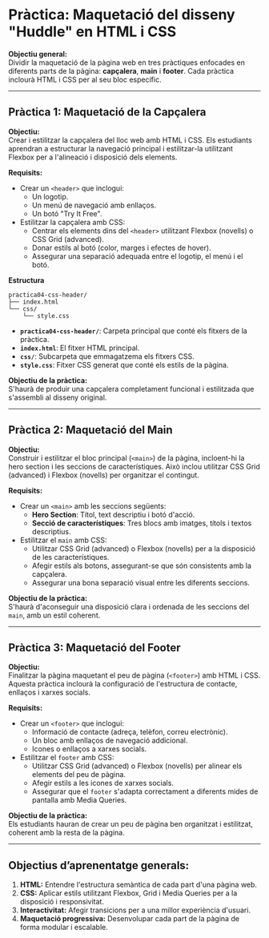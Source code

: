 # Pràctica: Maquetació del disseny "Huddle" en HTML i CSS

**Objectiu general:**  
Dividir la maquetació de la pàgina web en tres pràctiques enfocades en diferents parts de la pàgina: **capçalera**, **main** i **footer**. Cada pràctica inclourà HTML i CSS per al seu bloc específic.

---

## **Pràctica 1: Maquetació de la Capçalera**

**Objectiu:**  
Crear i estilitzar la capçalera del lloc web amb HTML i CSS. Els estudiants aprendran a estructurar la navegació principal i estilitzar-la utilitzant Flexbox per a l'alineació i disposició dels elements.

**Requisits:**
- Crear un `<header>` que inclogui:
  - Un logotip.
  - Un menú de navegació amb enllaços.
  - Un botó "Try It Free".
- Estilitzar la capçalera amb CSS:
  - Centrar els elements dins del `<header>` utilitzant Flexbox (novells) o CSS Grid (advanced).
  - Donar estils al botó (color, marges i efectes de hover).
  - Assegurar una separació adequada entre el logotip, el menú i el botó.
 
**Estructura**

```
practica04-css-header/
├── index.html
└── css/
    └── style.css
```
- **`practica04-css-header/`**: Carpeta principal que conté els fitxers de la pràctica.
- **`index.html`**: El fitxer HTML principal.
- **`css/`**: Subcarpeta que emmagatzema els fitxers CSS.
- **`style.css`**: Fitxer CSS generat que conté els estils de la pàgina.

**Objectiu de la pràctica:**  
S'haurà de produir una capçalera completament funcional i estilitzada que s'assembli al disseny original.

---

## **Pràctica 2: Maquetació del Main**

**Objectiu:**  
Construir i estilitzar el bloc principal (`<main>`) de la pàgina, incloent-hi la hero section i les seccions de característiques. Això inclou utilitzar CSS Grid (advanced) i Flexbox (novells) per organitzar el contingut.

**Requisits:**
- Crear un `<main>` amb les seccions següents:
  - **Hero Section**: Títol, text descriptiu i botó d'acció.
  - **Secció de característiques**: Tres blocs amb imatges, títols i textos descriptius.
- Estilitzar el `main` amb CSS:
  - Utilitzar CSS Grid (advanced) o Flexbox (novells) per a la disposició de les característiques.
  - Afegir estils als botons, assegurant-se que són consistents amb la capçalera.
  - Assegurar una bona separació visual entre les diferents seccions.

**Objectiu de la pràctica:**  
S'haurà d'aconseguir una disposició clara i ordenada de les seccions del `main`, amb un estil coherent.

---

## **Pràctica 3: Maquetació del Footer**

**Objectiu:**  
Finalitzar la pàgina maquetant el peu de pàgina (`<footer>`) amb HTML i CSS. Aquesta pràctica inclourà la configuració de l'estructura de contacte, enllaços i xarxes socials.

**Requisits:**
- Crear un `<footer>` que inclogui:
  - Informació de contacte (adreça, telèfon, correu electrònic).
  - Un bloc amb enllaços de navegació addicional.
  - Icones o enllaços a xarxes socials.
- Estilitzar el `footer` amb CSS:
  - Utilitzar CSS Grid (advanced) o Flexbox (novells) per alinear els elements del peu de pàgina.
  - Afegir estils a les icones de xarxes socials.
  - Assegurar que el `footer` s'adapta correctament a diferents mides de pantalla amb Media Queries.

**Objectiu de la pràctica:**  
Els estudiants hauran de crear un peu de pàgina ben organitzat i estilitzat, coherent amb la resta de la pàgina.

---

## **Objectius d’aprenentatge generals:**

1. **HTML:** Entendre l'estructura semàntica de cada part d'una pàgina web.
2. **CSS:** Aplicar estils utilitzant Flexbox, Grid i Media Queries per a la disposició i responsivitat.
3. **Interactivitat:** Afegir transicions per a una millor experiència d'usuari.
4. **Maquetació progressiva:** Desenvolupar cada part de la pàgina de forma modular i escalable.

